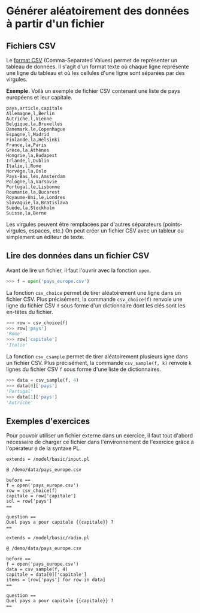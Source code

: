 # Générer aléatoirement des données à partir d'un fichier

## Fichiers CSV

Le [format CSV](https://fr.wikipedia.org/wiki/Comma-separated_values) (Comma-Separated Values) permet de représenter un tableau de données. Il s'agit d'un format texte où chaque ligne représente une ligne du tableau et où les cellules d'une ligne sont séparées par des virgules.

**Exemple.** Voilà un exemple de fichier CSV contenant une liste de pays européens et leur capitale.

~~~
pays,article,capitale
Allemagne,l,Berlin
Autriche,l,Vienne
Belgique,la,Bruxelles
Danemark,le,Copenhague
Espagne,l,Madrid
Finlande,la,Helsinki
France,la,Paris
Grèce,la,Athènes
Hongrie,la,Budapest
Irlande,l,Dublin
Italie,l,Rome
Norvège,la,Oslo
Pays-Bas,les,Amsterdam
Pologne,la,Varsovie
Portugal,le,Lisbonne
Roumanie,la,Bucarest
Royaume-Uni,le,Londres
Slovaquie,la,Bratislava
Suède,la,Stockholm
Suisse,la,Berne
~~~

Les virgules peuvent être remplacées par d'autres séparateurs (points-virgules, espaces, etc.) On peut créer un fichier CSV avec un tableur ou simplement un éditeur de texte.

## Lire des données dans un fichier CSV

Avant de lire un fichier, il faut l'ouvrir avec la fonction `open`.

```python
>>> f = open('pays_europe.csv')
```

La fonction `csv_choice` permet de tirer aléatoirement une ligne dans un fichier CSV. Plus précisément, la commande `csv_choice(f)` renvoie une ligne du fichier CSV `f` sous forme d'un dictionnaire dont les clés sont les en-têtes du fichier.

```python
>>> row = csv_choice(f)
>>> row['pays']
'Rome'
>>> row['capitale']
'Italie'
```

La fonction `csv_csample` permet de tirer aléatoirement plusieurs igne dans un fichier CSV. Plus précisément, la commande `csv_sample(f, k)` renvoie `k` lignes du fichier CSV `f` sous forme d'une liste de dictionnaires.

```python
>>> data = csv_sample(f, 4)
>>> data[0]['pays']
'Portugal'
>>> data[1]['pays']
'Autriche'
```

## Exemples d'exercices

Pour pouvoir utiliser un fichier externe dans un exercice, il faut tout d'abord nécessaire de charger ce fichier dans l'environnement de l'exercice grâce à l'opérateur `@` de la syntaxe PL.

```
extends = /model/basic/input.pl

@ /demo/data/pays_europe.csv

before ==
f = open('pays_europe.csv')
row = csv_choice(f)
capitale = row['capitale']
sol = row['pays']
==

question ==
Quel pays a pour capitale {{capitale}} ?
==
```

```
extends = /model/basic/radio.pl

@ /demo/data/pays_europe.csv

before ==
f = open('pays_europe.csv')
data = csv_sample(f, 4)
capitale = data[0]['capitale']
items = [row['pays'] for row in data]
==

question ==
Quel pays a pour capitale {{capitale}} ?
==
```
